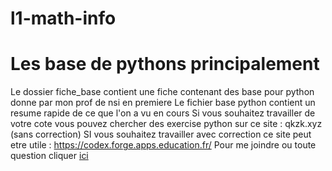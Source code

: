 # l1-math-info
# Les base de pythons principalement

Le dossier fiche_base contient une fiche contenant des base pour python donne par mon prof de nsi en premiere 
Le fichier base python contient un resume rapide de ce que l'on a vu en cours 
Si vous souhaitez travailler de votre cote vous pouvez chercher des exercise python sur ce site : qkzk.xyz (sans correction)
SI vous souhaitez travailler avec correction ce site peut etre utile : https://codex.forge.apps.education.fr/ 
Pour me joindre ou toute question cliquer [ici](https://github.com/pierrickcardoso/l1-math-info/issues/new)
